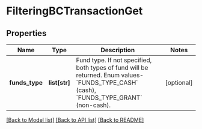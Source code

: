 # FilteringBCTransactionGet

## Properties
Name | Type | Description | Notes
------------ | ------------- | ------------- | -------------
**funds_type** | **list[str]** | Fund type. If not specified, both types of fund will be returned. Enum values- &#x60;FUNDS_TYPE_CASH&#x60; (cash), &#x60;FUNDS_TYPE_GRANT&#x60; (non-cash). | [optional] 

[[Back to Model list]](../README.md#documentation-for-models) [[Back to API list]](../README.md#documentation-for-api-endpoints) [[Back to README]](../README.md)


